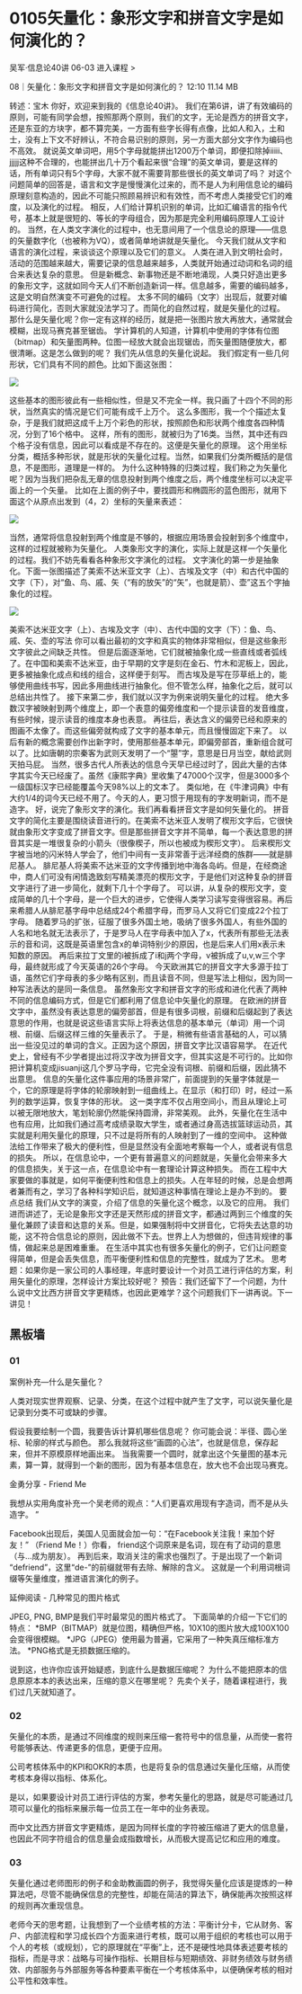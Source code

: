 # 0105矢量化：象形文字和拼音文字是如何演化的？


吴军·信息论40讲
06-03
进入课程 >

08｜矢量化：象形文字和拼音文字是如何演化的？
12:10 11.14 MB

转述：宝木
你好，欢迎来到我的《信息论40讲》。
我们在第6讲，讲了有效编码的原则，可能有同学会想，按照那两个原则，我们的文字，无论是西方的拼音文字，还是东亚的方块字，都不算完美，一方面有些字长得有点像，比如人和入，土和士，没有上下文不好辨认，不符合易识别的原则，另一方面大部分文字作为编码也不高效。
就说英文单词吧，用5个字母就能拼出1200万个单词，即便扣除掉iiiii、jjjjj这种不合理的，也能拼出几十万个看起来很“合理”的英文单词，要是这样的话，所有单词只有5个字母，大家不就不需要背那些很长的英文单词了吗？
对这个问题简单的回答是，语言和文字是慢慢演化过来的，而不是人为利用信息论的编码原理刻意构造的，因此不可能只照顾易辨识和有效性，而不考虑人类接受它们的难度，以及演化的过程。
相反，人们给计算机识别的单词，比如汇编语言的指令代号，基本上就是很短的、等长的字母组合，因为那是完全利用编码原理人工设计的。
当然，在人类文字演化的过程中，也无意间用了一个信息论的原理——信息的矢量数字化（也被称为VQ），或者简单地讲就是矢量化。
今天我们就从文字和语言的演化过程，来谈谈这个原理以及它们的意义。
人类在进入到文明社会时，活动的范围越来越大，需要记录的信息越来越多，人类就开始通过动词和名词的组合来表达复杂的意思。
但是新概念、新事物还是不断地涌现，人类只好造出更多的象形文字，这就如同今天人们不断创造新词一样。信息越多，需要的编码越多，这是文明自然演变不可避免的过程。
太多不同的编码（文字）出现后，就要对编码进行简化，否则大家就没法学习了。而简化的自然过程，就是矢量化的过程。
那什么是矢量化呢？你一定有这样的经历，就是把一张图片放大再放大，通常就会模糊，出现马赛克甚至锯齿。
学计算机的人知道，计算机中使用的字体有位图（bitmap）和矢量图两种。位图一经放大就会出现锯齿，而矢量图随便放大，都很清晰。这是怎么做到的呢？
我们先从信息的矢量化说起。
我们假定有一些几何形状，它们具有不同的颜色。比如下面这张图：

![](https://raw.githubusercontent.com/dalong0514/selfstudy/master/图片链接/吴军/2019041.jpeg)

这些基本的图形彼此有一些相似性，但是又不完全一样。我只画了十四个不同的形状，当然真实的情况是它们可能有成千上万个。
这么多图形，我一个个描述太复杂，于是我们就把这成千上万个彩色的形状，按照颜色和形状两个维度各四种情况，分到了16个格中。
这样，所有的图形，就被归为了16类。当然，其中还有四个格子没有信息，因此可以看成是不存在的。这便是矢量化的原理。
这个用坐标分类，概括多种形状，就是形状的矢量化过程。当然，如果我们分类所概括的是信息，不是图形，道理是一样的。
为什么这种特殊的归类过程，我们称之为矢量化呢？因为当我们把杂乱无章的信息投射到两个维度之后，两个维度坐标可以决定平面上的一个矢量。
比如在上面的例子中，要找圆形和椭圆形的蓝色图形，就用下面这个从原点出发到（4，2）坐标的矢量来表述：

![](https://raw.githubusercontent.com/dalong0514/selfstudy/master/图片链接/吴军/2019042.jpeg)

当然，通常将信息投射到两个维度是不够的，根据应用场景会投射到多个维度中，这样的过程就被称为矢量化。
人类象形文字的演化，实际上就是这样一个矢量化的过程。我们不妨先看看各种象形文字演化的过程。
文字演化的第一步是抽象化。下面一张图描述了美索不达米亚文字（上）、古埃及文字（中）和古代中国的文字（下），对“鱼、鸟、戚、矢（“有的放矢”的“矢”，也就是箭）、壶”这五个字抽象化的过程。

![](https://raw.githubusercontent.com/dalong0514/selfstudy/master/图片链接/吴军/2019043.jpeg)

美索不达米亚文字（上）、古埃及文字（中）、古代中国的文字（下）：鱼、鸟、戚、矢、壶的写法
你可以看出最初的文字和真实的物体非常相似，但是这些象形文字彼此之间缺乏共性。
但是后面逐渐地，它们就被抽象化成一些直线或者弧线了。在中国和美索不达米亚，由于早期的文字是刻在金石、竹木和泥板上，因此，更多被抽象化成点和线的组合，这样便于刻写。
而古埃及是写在莎草纸上的，能够使用曲线书写，因此多用曲线进行抽象化。但不管怎么样，抽象化之后，就可以总结出共性了。
接下来第二步，我们就以汉字为例来说明矢量化的过程。
绝大多数汉字被映射到两个维度上，即一个表意的偏旁维度和一个提示读音的发音维度，有些时候，提示读音的维度本身也表意。
再往后，表达含义的偏旁已经和原来的图画不太像了。而这些偏旁就构成了文字的基本单元，而且慢慢固定下来了。
以后有新的概念需要创作出新字时，使用那些基本单元，即偏旁部首，重新组合就可以了。比如唐朝的宗秦客为武则天发明了一个“曌”字，意思是日月当空，献给武则天拍马屁。
当然，很多古代人所表达的信息今天早已经过时了，因此大量的古体字其实今天已经废了。虽然《康熙字典》里收集了47000个汉字，但是3000多个一级国标汉字已经能覆盖今天98%以上的文本了。
类似地，在《牛津词典》中有大约1/4的词今天已经不用了。今天的人，更习惯于用现有的字发明新词，而不是造字。
好，说完了象形文字的演化。我们再看看拼音文字是如何矢量化的。
拼音文字的简化主要是围绕读音进行的。在美索不达米亚人发明了楔形文字后，它很快就由象形文字变成了拼音文字。但是那些拼音文字并不简单，每一个表达意思的拼音其实是一堆很复杂的小箭头（很像楔子，所以也被成为楔形文字）。
后来楔形文字被当地的闪米特人学会了，他们中间有一支非常善于远洋经商的族群——就是腓尼基人。
腓尼基人将美索不达米亚的文字传播到地中海各岛屿。但是，在经商途中，商人们可没有闲情逸致刻写精美漂亮的楔形文字，于是他们对这种复杂的拼音文字进行了进一步简化，就剩下几十个字母了。
可以讲，从复杂的楔形文字，变成简单的几十个字母，是一个巨大的进步，它使得人类学习读写变得很容易。再后来希腊人从腓尼基字母中总结成24个希腊字母，而罗马人又将它们变成22个拉丁字母。
随着罗马的扩张，征服了很多外国土地，吸纳了很多外国人，有些外国的人名和地名就无法表示了，于是罗马人在字母表中加入了x，代表所有那些无法表示的音和词，这既是英语里包含x的单词特别少的原因，也是后来人们用x表示未知数的原因。
再后来拉丁文里的i被拆成了i和j两个字母，v被拆成了u,v,w三个字母，最终就形成了今天英语的26个字母。
今天欧洲其它的拼音文字大多源于拉丁语，虽然它们字母表的多少略有区别，而且读音不同，但是写法上相似，因为同一种写法表达的是同一条信息。
虽然象形文字和拼音文字的形成和进化代表了两种不同的信息编码方式，但是它们都利用了信息论中矢量化的原理。
在欧洲的拼音文字中，虽然没有表达意思的偏旁部首，但是有很多词根，前缀和后缀起到了表达意思的作用，也就是说这些语言实际上将表达信息的基本单元（单词）用一个词根、前缀、后缀这样三维的矢量表示了。
于是，稍微有些语言基础的人，可以猜出一些没见过的单词的含义。正因为这个原因，拼音文字比汉语容易学。
在近代史上，曾经有不少学者提出过将汉字改为拼音文字，但其实这是不可行的。比如你把计算机变成jisuanji这几个罗马字母，它完全没有词根、前缀和后缀，因此猜不出意思。
信息的矢量化这件事应用的场景非常广，前面提到的矢量字体就是一个，它的原理是将字体的轮廓映射到一组曲线上。在显示（和打印）时，经过一系列的数学运算，恢复字体的形状。
这一类字库不仅占用空间小，而且从理论上可以被无限地放大，笔划轮廓仍然能保持圆滑，非常美观。
此外，矢量化在生活中也有应用，比如我们通过高考成绩录取大学生，或者通过身高选拔篮球运动员，其实就是利用矢量化的原理，只不过是将所有的人映射到了一维的空间中。
这种做法给工作带来了极大的便利性，但是显然没有全面地考察每一个人，或者说有信息的损失。
所以，在信息论中，一个更有普遍意义的问题就是，矢量化会带来多大的信息损失，关于这一点，在信息论中有一套理论计算这种损失。
而在工程中大家要做的事就是，如何平衡便利性和信息上的损失。人在年轻的时候，总是会想两者兼而有之，学习了各种科学知识后，就知道这种事情在理论上是办不到的。
要点总结
我们从文字的演变，介绍了信息的矢量化这个概念，以及它的应用。
我们进而讲述了，无论是象形文字还是天然形成的拼音文字，都通过两到三个维度的矢量化兼顾了读音和达意的关系。但是，如果强制将中文拼音化，它将失去达意的功能，这不符合信息论的原则，因此做不下去。世界上人为想做的，但违背规律的事情，做起来总是困难重重。
在生活中其实也有很多矢量化的例子，它们让问题变得简单，但是会丢失信息，而平衡便利性和信息的完整性，就成为了艺术。
思考题：如果你是一家公司的人事经理，年底时要设计一个对员工进行评估的方案，利用矢量化的原理，怎样设计方案比较好呢？
预告：我们还留下了一个问题，为什么说中文比西方拼音文字更精炼，也因此更难学？这个问题我们下一讲再说。下一讲见！

## 黑板墙

### 01

案例补充—什么是矢量化？

人类对现实世界观察、记录、分类，在这个过程中就产生了文字，可以说矢量化是记录到分类不可或缺的步骤。

假设我要绘制一个圆，我要告诉计算机哪些信息呢？
你可能会说：半径、圆心坐标、轮廓的样式与颜色。
那么我就将这些“画圆的心法”，也就是信息，保存起来，但并不原模原样地画出来。
当我需要一个圆时，就拿出这个矢量图的基本元素，算一算，就得到一个新的图形，因为有基本信息在，放大也不会出现马赛克。

金勇分享 - Friend Me

我想从实用角度补充一个吴老师的观点：“人们更喜欢用现有字造词，而不是从头造字。 ”

Facebook出现后，美国人见面就会加一句：“在Facebook关注我！来加个好友！”  （Friend Me！）你看， friend这个词原来是名词，现在有了动词的意思（与...成为朋友）。
再到后来，取消关注的需求也强烈了。于是出现了一个新词 “defriend”，这里“de-”的前缀就带有去除、解除的含义。
这就是一个利用词根词缀等矢量维度，推进语言演化的例子。


延伸阅读 - 几种常见的图片格式

JPEG, PNG, BMP是我们平时最常见的图片格式了。  下面简单的介绍一下它们的特点：
*BMP（BITMAP）就是位图，精确但严格，10X10的图片放大成100X100会变得很模糊。
*JPG（JPEG）使用最为普遍，它采用了一种失真压缩标准方法。
*PNG格式是无损数据压缩的。

说到这，也许你应该开始疑惑，到底什么是数据压缩呢？ 为什么不能把原本的信息原原本本的表达出来，压缩的意义在哪里呢？
先卖个关子，随着课程进行，我们过几天就知道了。

### 02

矢量化的本质，是通过不同维度的规则来压缩一套符号中的信息量，从而使一套符号能够表达、传递更多的信息，更便于应用。

公司考核体系中的KPI和OKR的本质，也是将复杂的信息通过矢量化压缩，从而使考核本身得以指标、体系化。

是以，如果要设计对员工进行评估的方案，参考矢量化的思路，就是尽可能通过几项可以量化的指标来展示每一位员工在一年中的业务表现。

而中文比西方拼音文字更精炼，是因为同样长度的字符被压缩进了更大的信息量，也因此不同字符组合的信息量会成指数增长，从而极大提高记忆和应用的难度。

### 03

矢量化通过老师图形的例子和金助教画圆的例子，我觉得矢量化应该是提炼的一种算法吧，尽管不能确保信息的完整性，却能在简洁的算法下，确保能再次按照这样的规则再次重现信息。

老师今天的思考题，让我想到了一个业绩考核的方法：平衡计分卡，它从财务、客户、内部流程和学习成长四个方面来进行考核，既可以用于组织的考核也可以用于个人的考核（或规划），它的原理就在“平衡”上，还不是硬性地具体表述要考核的指标，而是寻求：战略与可操作指标、长期目标与短期绩效、非财务绩效与财务绩效、内部服务与外部服务等各种要素平衡在一个考核体系中，以便确保考核的相对公平性和效率性。